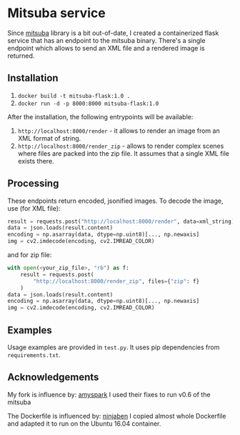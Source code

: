 # Mitsuba service

Since [mitsuba]() library is a bit out-of-date, I created a containerized flask service that has an endpoint to the mitsuba binary. There's a single endpoint which allows to send an XML file and a rendered image is returned.

## Installation

1. `docker build -t mitsuba-flask:1.0 .`
2. `docker run -d -p 8000:8000 mitsuba-flask:1.0`

After the installation, the following entrypoints  will be available:

1. `http://localhost:8000/render` - it allows to render an image from an XML format of string.
2. `http://localhost:8000/render_zip` - allows to render complex scenes where files are packed into the zip file. It assumes that a single XML file exists there. 

## Processing
These endpoints return encoded, jsonified images. To decode the image, use (for XML file):
```python
result = requests.post("http://localhost:8000/render", data=xml_string)
data = json.loads(result.content)
encoding = np.asarray(data, dtype=np.uint8)[..., np.newaxis]
img = cv2.imdecode(encoding, cv2.IMREAD_COLOR)
```
and for zip file:
```python
with open(<your_zip_file>, "rb") as f:
    result = requests.post(
        "http://localhost:8000/render_zip", files={"zip": f}
    )
data = json.loads(result.content)
encoding = np.asarray(data, dtype=np.uint8)[..., np.newaxis]
img = cv2.imdecode(encoding, cv2.IMREAD_COLOR)
```

## Examples

Usage examples are provided in `test.py`. It uses pip dependencies from `requirements.txt`.

## Acknowledgements

My fork is influence by: [amyspark](https://github.com/amyspark/mitsuba/) 
I used their fixes to run v0.6 of the mitsuba 

The Dockerfile is influenced by: [ninjaben](https://hub.docker.com/r/ninjaben/mitsuba-rgb/dockerfile) 
I copied almost whole Dockerfile and adapted it to run on the Ubuntu 16.04 container.
